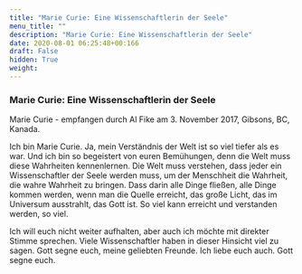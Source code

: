 ```yaml
---
title: "Marie Curie: Eine Wissenschaftlerin der Seele"
menu_title: ""
description: "Marie Curie: Eine Wissenschaftlerin der Seele"
date: 2020-08-01 06:25:48+00:166
draft: False
hidden: True
weight:
---
```

### Marie Curie: Eine Wissenschaftlerin der Seele

Marie Curie - empfangen durch Al Fike am 3. November 2017, Gibsons, BC, Kanada.

Ich bin Marie Curie. Ja, mein Verständnis der Welt ist so viel tiefer als es war. Und ich bin so begeistert von euren Bemühungen, denn die Welt muss diese Wahrheiten kennenlernen. Die Welt muss verstehen, dass jeder ein Wissenschaftler der Seele werden muss, um der Menschheit die Wahrheit, die wahre Wahrheit zu bringen. Dass darin alle Dinge fließen, alle Dinge kommen werden, wenn man die Quelle erreicht, das große Licht, das im Universum ausstrahlt, das Gott ist. So viel kann erreicht und verstanden werden, so viel.

Ich will euch nicht weiter aufhalten, aber auch ich möchte mit direkter Stimme sprechen. Viele Wissenschaftler haben in dieser Hinsicht viel zu sagen. Gott segne euch, meine geliebten Freunde. Ich liebe euch auch. Gott segne euch.
